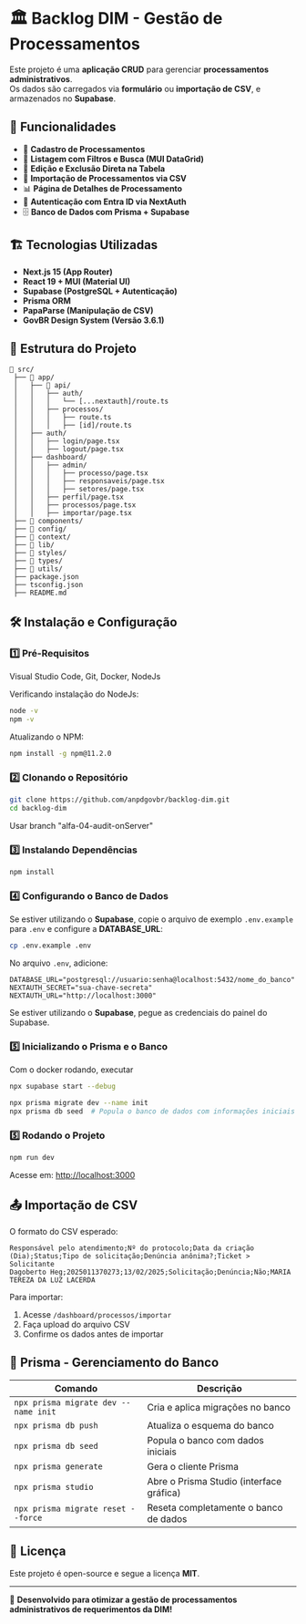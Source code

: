 # 🏛 Backlog DIM - Gestão de Processamentos

Este projeto é uma **aplicação CRUD** para gerenciar **processamentos administrativos**.  
Os dados são carregados via **formulário** ou **importação de CSV**, e armazenados no **Supabase**.

## 🚀 Funcionalidades

- 📌 **Cadastro de Processamentos**
- 📄 **Listagem com Filtros e Busca (MUI DataGrid)**
- 🔄 **Edição e Exclusão Direta na Tabela**
- 📂 **Importação de Processamentos via CSV**
- 📊 **Página de Detalhes de Processamento**
- 🔐 **Autenticação com Entra ID via NextAuth**
- 🗄 **Banco de Dados com Prisma + Supabase**

## 🏗 Tecnologias Utilizadas

- **Next.js 15 (App Router)**
- **React 19 + MUI (Material UI)**
- **Supabase (PostgreSQL + Autenticação)**
- **Prisma ORM**
- **PapaParse (Manipulação de CSV)**
- **GovBR Design System (Versão 3.6.1)**

## 📂 Estrutura do Projeto

```
📂 src/
 ├── 📂 app/
 │   ├── 📂 api/
 │   │   ├── auth/
 │   │   │   └── [...nextauth]/route.ts
 │   │   ├── processos/
 │   │   │   ├── route.ts
 │   │   │   ├── [id]/route.ts
 │   ├── auth/
 │   │   ├── login/page.tsx
 │   │   ├── logout/page.tsx
 │   ├── dashboard/
 │   │   ├── admin/
 │   │   │   ├── processo/page.tsx
 │   │   │   ├── responsaveis/page.tsx
 │   │   │   ├── setores/page.tsx
 │   │   ├── perfil/page.tsx
 │   │   ├── processos/page.tsx
 │   │   ├── importar/page.tsx
 ├── 📂 components/
 ├── 📂 config/
 ├── 📂 context/
 ├── 📂 lib/
 ├── 📂 styles/
 ├── 📂 types/
 ├── 📂 utils/
 ├── package.json
 ├── tsconfig.json
 ├── README.md
```

## 🛠️ Instalação e Configuração

### 1️⃣ Pré-Requisitos

Visual Studio Code, Git, Docker, NodeJs

Verificando instalação do NodeJs:
```sh
node -v
npm -v
```

Atualizando o NPM:
```sh
npm install -g npm@11.2.0
````
### 2️⃣ Clonando o Repositório

```sh
git clone https://github.com/anpdgovbr/backlog-dim.git
cd backlog-dim
```

Usar branch "alfa-04-audit-onServer"

### 3️⃣ Instalando Dependências

```sh
npm install
```

### 4️⃣ Configurando o Banco de Dados

Se estiver utilizando o **Supabase**, copie o arquivo de exemplo `.env.example` para `.env` e configure a **DATABASE_URL**:

```sh
cp .env.example .env
```

No arquivo `.env`, adicione:

```env
DATABASE_URL="postgresql://usuario:senha@localhost:5432/nome_do_banco"
NEXTAUTH_SECRET="sua-chave-secreta"
NEXTAUTH_URL="http://localhost:3000"
```

Se estiver utilizando o **Supabase**, pegue as credenciais do painel do Supabase.

### 5️⃣ Inicializando o Prisma e o Banco

Com o docker rodando, executar

```sh
npx supabase start --debug
```

```sh
npx prisma migrate dev --name init
npx prisma db seed  # Popula o banco de dados com informações iniciais
```

### 5️⃣ Rodando o Projeto

```sh
npm run dev
```

Acesse em: [http://localhost:3000](http://localhost:3000)

## 📤 Importação de CSV

O formato do CSV esperado:

```
Responsável pelo atendimento;Nº do protocolo;Data da criação (Dia);Status;Tipo de solicitação;Denúncia anônima?;Ticket > Solicitante
Dagoberto Heg;2025011370273;13/02/2025;Solicitação;Denúncia;Não;MARIA TEREZA DA LUZ LACERDA
```

Para importar:

1. Acesse `/dashboard/processos/importar`
2. Faça upload do arquivo CSV
3. Confirme os dados antes de importar

## 🔧 Prisma - Gerenciamento do Banco

| Comando                                  | Descrição                                       |
|-----------------------------------------|-----------------------------------------------|
| `npx prisma migrate dev --name init`   | Cria e aplica migrações no banco             |
| `npx prisma db push`                    | Atualiza o esquema do banco                  |
| `npx prisma db seed`                     | Popula o banco com dados iniciais            |
| `npx prisma generate`                    | Gera o cliente Prisma                        |
| `npx prisma studio`                      | Abre o Prisma Studio (interface gráfica)    |
| `npx prisma migrate reset --force`       | Reseta completamente o banco de dados       |

## 📜 Licença

Este projeto é open-source e segue a licença **MIT**.

---

🚀 **Desenvolvido para otimizar a gestão de processamentos administrativos de requerimentos da DIM!**  
